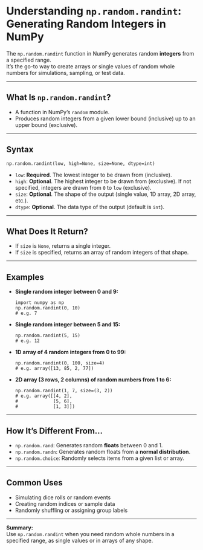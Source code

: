 # Understanding `np.random.randint`: Generating Random Integers in NumPy

The `np.random.randint` function in NumPy generates random **integers** from a specified range.  
It’s the go-to way to create arrays or single values of random whole numbers for simulations, sampling, or test data.

---

## What Is `np.random.randint`?

- A function in NumPy’s `random` module.
- Produces random integers from a given lower bound (inclusive) up to an upper bound (exclusive).

---

## Syntax

    np.random.randint(low, high=None, size=None, dtype=int)

- `low`: **Required**. The lowest integer to be drawn from (inclusive).
- `high`: **Optional**. The highest integer to be drawn from (exclusive). If not specified, integers are drawn from `0` to `low` (exclusive).
- `size`: **Optional**. The shape of the output (single value, 1D array, 2D array, etc.).
- `dtype`: **Optional**. The data type of the output (default is `int`).

---

## What Does It Return?

- If `size` is `None`, returns a single integer.
- If `size` is specified, returns an array of random integers of that shape.

---

## Examples

- **Single random integer between 0 and 9:**

      import numpy as np
      np.random.randint(0, 10)
      # e.g. 7

- **Single random integer between 5 and 15:**

      np.random.randint(5, 15)
      # e.g. 12

- **1D array of 4 random integers from 0 to 99:**

      np.random.randint(0, 100, size=4)
      # e.g. array([13, 85, 2, 77])

- **2D array (3 rows, 2 columns) of random numbers from 1 to 6:**

      np.random.randint(1, 7, size=(3, 2))
      # e.g. array([[4, 2],
      #             [5, 6],
      #             [1, 3]])

---

## How It’s Different From…

- `np.random.rand`: Generates random **floats** between 0 and 1.
- `np.random.randn`: Generates random floats from a **normal distribution**.
- `np.random.choice`: Randomly selects items from a given list or array.

---

## Common Uses

- Simulating dice rolls or random events
- Creating random indices or sample data
- Randomly shuffling or assigning group labels

---

**Summary:**  
Use `np.random.randint` when you need random whole numbers in a specified range, as single values or in arrays of any shape.
